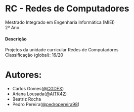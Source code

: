 # RC - Redes de Computadores
Mestrado Integrado em Engenharia Informática (MIEI) </br>
2º Ano

#### Descrição
Projetos da unidade curricular Redes de Computadores </br>
Classificação (global): 16/20

# Autores:
* Carlos Gomes([@CGDEX](https://github.com/CGDEX))
* Ariana Lousada([@AITK42](https://github.com/AITK42))
* Beatriz Rocha
* Pedro Pereira([@pedropereira98](https://github.com/pedropereira98?tab=repositories))
